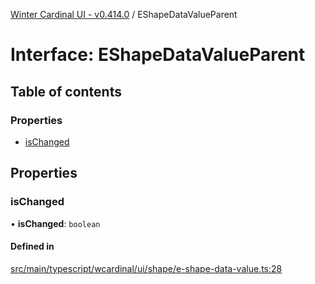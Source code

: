 [Winter Cardinal UI - v0.414.0](../index.md) / EShapeDataValueParent

# Interface: EShapeDataValueParent

## Table of contents

### Properties

- [isChanged](EShapeDataValueParent.md#ischanged)

## Properties

### isChanged

• **isChanged**: `boolean`

#### Defined in

[src/main/typescript/wcardinal/ui/shape/e-shape-data-value.ts:28](https://github.com/winter-cardinal/winter-cardinal-ui/blob/v0.414.0/src/main/typescript/wcardinal/ui/shape/e-shape-data-value.ts#L28)
